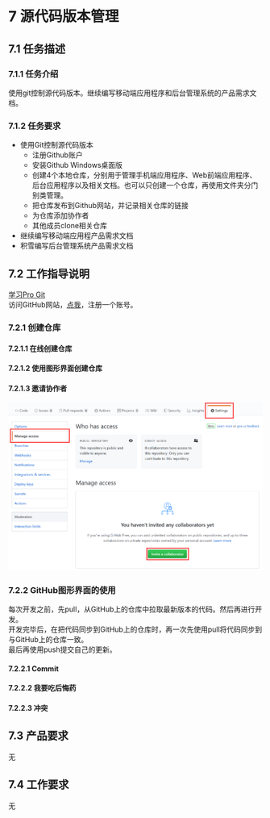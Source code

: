 # 7 源代码版本管理

## 7.1 任务描述

### 7.1.1 任务介绍

使用git控制源代码版本。继续编写移动端应用程序和后台管理系统的产品需求文档。

### 7.1.2 任务要求

- 使用Git控制源代码版本
  - 注册Github账户
  - 安装Github Windows桌面版
  - 创建4个本地仓库，分别用于管理手机端应用程序、Web前端应用程序、后台应用程序以及相关文档。也可以只创建一个仓库，再使用文件夹分门别类管理。
  - 把仓库发布到Github网站，并记录相关仓库的链接
  - 为仓库添加协作者
  - 其他成员clone相关仓库
- 继续编写移动端应用程产品需求文档
- 积雪编写后台管理系统产品需求文档

## 7.2 工作指导说明

[学习Pro Git](https://www.progit.cn/)  
访问GitHub网站，[点我](https://github.com)，注册一个账号。

### 7.2.1 创建仓库

#### 7.2.1.1 在线创建仓库

#### 7.2.1.2 使用图形界面创建仓库

#### 7.2.1.3 邀请协作者

![邀请协作者](./image/2020-03-13-22-18-35.png)

### 7.2.2 GitHub图形界面的使用

每次开发之前，先pull，从GitHub上的仓库中拉取最新版本的代码。然后再进行开发。  
开发完毕后，在把代码同步到GitHub上的仓库时，再一次先使用pull将代码同步到与GitHub上的仓库一致。  
最后再使用push提交自己的更新。

#### 7.2.2.1 Commit

#### 7.2.2.2 我要吃后悔药

#### 7.2.2.3 冲突

## 7.3 产品要求

无

## 7.4 工作要求

无
